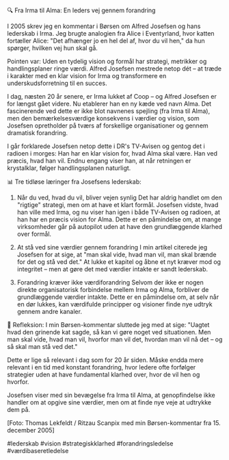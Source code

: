 🔍 Fra Irma til Alma: En leders vej gennem forandring

I 2005 skrev jeg en kommentar i Børsen om Alfred Josefsen og hans lederskab i Irma. Jeg brugte analogien fra Alice i Eventyrland, hvor katten fortæller Alice: "Det afhænger jo en hel del af, hvor du vil hen," da hun spørger, hvilken vej hun skal gå.

Pointen var: Uden en tydelig vision og formål har strategi, metrikker og handlingsplaner ringe værdi. Alfred Josefsen mestrede netop dét – at træde i karakter med en klar vision for Irma og transformere en underskudsforretning til en succes.

I dag, næsten 20 år senere, er Irma lukket af Coop – og Alfred Josefsen er for længst gået videre. Nu etablerer han en ny kæde ved navn Alma. Det fascinerende ved dette er ikke blot navnenes spejling (fra Irma til Alma), men den bemærkelsesværdige konsekvens i værdier og vision, som Josefsen opretholder på tværs af forskellige organisationer og gennem dramatisk forandring.

I går forklarede Josefsen netop dette i DR's TV-Avisen og gentog det i radioen i morges: Han har en klar vision for, hvad Alma skal være. Han ved præcis, hvad han vil. Endnu engang viser han, at når retningen er krystalklar, følger handlingsplanen naturligt.

📊 Tre tidløse læringer fra Josefsens lederskab:

1. Når du ved, hvad du vil, bliver vejen synlig
   Det har aldrig handlet om den "rigtige" strategi, men om at have et klart formål. Josefsen vidste, hvad han ville med Irma, og nu viser han igen i både TV-Avisen og radioen, at han har en præcis vision for Alma. Dette er en påmindelse om, at mange virksomheder går på autopilot uden at have den grundlæggende klarhed over formål.

2. At stå ved sine værdier gennem forandring
   I min artikel citerede jeg Josefsen for at sige, at "man skal vide, hvad man vil, man skal brænde for det og stå ved det." At lukke et kapitel og åbne et nyt kræver mod og integritet – men at gøre det med værdier intakte er sandt lederskab.

3. Forandring kræver ikke værdiforandring
   Selvom der ikke er nogen direkte organisatorisk forbindelse mellem Irma og Alma, forbliver de grundlæggende værdier intakte. Dette er en påmindelse om, at selv når en dør lukkes, kan værdifulde principper og visioner finde nye udtryk gennem andre kanaler.

💭 Refleksion:
I min Børsen-kommentar sluttede jeg med at sige: "Uagtet hvad den grinende kat sagde, så kan vi gøre noget ved situationen. Men man skal vide, hvad man vil, hvorfor man vil det, hvordan man vil nå det – og så skal man stå ved det."

Dette er lige så relevant i dag som for 20 år siden. Måske endda mere relevant i en tid med konstant forandring, hvor ledere ofte forfølger strategier uden at have fundamental klarhed over, hvor de vil hen og hvorfor.

Josefsen viser med sin bevægelse fra Irma til Alma, at genopfindelse ikke handler om at opgive sine værdier, men om at finde nye veje at udtrykke dem på.

[Foto: Thomas Lekfeldt / Ritzau Scanpix med min Børsen-kommentar fra 15. december 2005]

#lederskab #vision #strategiskklarhed #forandringsledelse #værdibaseretledelse
